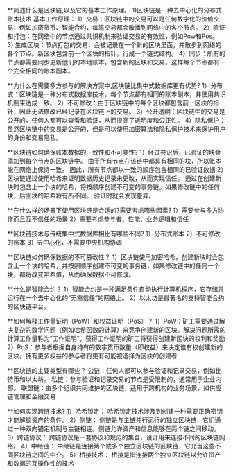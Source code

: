 **简述什么是区块链,以及它的基本工作原理。
1)区块链是一种去中心化的分布式账本技术
基本工作原理：
1）交易：区块链中的交易可以是任何数字化的价值交易，例如加密货币、智能合约，每笔交易都会散播到网络中的各个节点。
2）验证和打包：在网络中的节点通过共识机制来验证交易的有效性，例如Pow和Pos。
3) 生成区块：节点打包的交易，会被记录在一个新的区块里面，并散步到网络的各个节点。新区块包含前一个区块的指针，行成一个链式结构。
4）同步：所有的节点都需要同步更新他们的本地账本，包含新的区块和交易。这样每个节点都有一个完全相同的账本副本。

**为什么在需要多方参与的解决方案中,区块链比集中式数据库更有优势?
1）分布式：区块链是一种分布式数据库技术，每个节点都有相同的账本副本，并使用共识机制来达成一致。
2）不可修改：由于区块链中的每个区块都包含前一区块的指针，因此无法修改已经记录在区块链上的交易。
3）公开透明：区块链中的交易是公开的，任何人都可以查看和验证，从而提高了透明度和公正性。
4）隐私保护：虽然区块链中的交易是公开的，但是可以使用加密算法和隐私保护技术来保护用户的身份和交易隐私。

**区块链如何确保账本数据的一致性和不可变性?
1）经过共识后，已验证的块会添加到每个节点的区块链中。 由于所有节点在该链中都具有相同的块，所以账本能在网络上保持一致。 因此，所有节点都以一致的顺序包含相同的已验证数据
2）区块链通过使用哈希来证明数据历史记录未更改，从而实现信任。 通过在创建新块时包含上一个块的哈希，将按顺序创建不可变的事务链。如果修改链中的任何块，后面块的哈希将有所不同。 验证时就会发现差异。

**在什么样的场景下使用区块链是合适的?需要考虑哪些因素?
1）需要参与多方协作而且互不信任的场景
2）需要考虑参与者、性能、业务逻辑和信任

**区块链技术与传统集中式数据库相比有哪些不同?
1）分布式账本
2）不可修改的账本
3）去中心化，不需要中央机构协调

**区块链如何确保数据的不可篡改性？
1）区块链使用加密哈希，创建新块时会包含上一个块的哈希，并按照顺序创建不可变的事务链，如果修改链中的任何一个块，都将改变哈希值，从而确保数据不可修改。

**什么是智能合约？
1）智能合约是一种满足条件自动执行计算机程序，它存储并运行在一个去中心化的“无需信任”的网络上。
2）以太坊是最著名的支持智能合约的区块链平台。

**如何解释工作量证明（PoW）和权益证明（PoS）？
1）PoW：矿工需要通过解决复杂的数学问题（例如哈希函数的计算）来竞争创建新的区块。解决问题所需的计算工作量称为”工作证明”，获得工作证明的矿工将获得创建新区块的权利和奖励
2）PoS：参与者根据自身持有的数字货币数量（即权益）来决定谁有权创建新的区块。拥有更多权益的参与者将更有可能被选择为区块的创建者

**区块链的主要类型有哪些？
公链：任何人都可以参与验证和记录交易，例如比特币和以太坊。
私链：参与验证和记录交易的节点是受限制的，通常用于企业内部。
联盟链：由多个组织共同维护的区块链，适用于跨机构的业务场景，如供应链管理和金融交易

**如何实现跨链技术?
1）哈希锁定： 哈希锁定技术涉及到创建一种需要正确密钥才能解锁资产的条件。
2）侧链： 侧链是与主链并行运行的独立区块链，它们通过一种双向锚定机制与主链相连。侧链允许资产和信息能够在两个链之间移动。
3）跨链协议： 跨链协议是一套协议和规范的集合，设计用来连接不同的区块链网络。
4）中继链： 中继链是连接两个或多个独立区块链的区块链，它充当这些不同区块链之间的中介。
5）桥接技术： 桥接是指连接两个独立区块链以允许资产和数据的互操作性的技术
